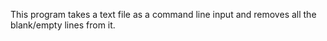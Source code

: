 This program takes a text file as a command line input and removes all the blank/empty lines from it.
